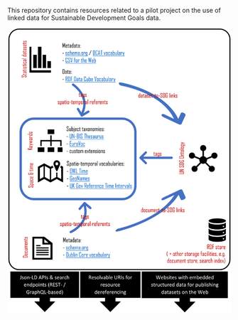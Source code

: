 This repository contains resources related to a pilot project on the use of linked data for Sustainable Development Goals data.

<img src="docs/overview-figure.png" alt="figure">
